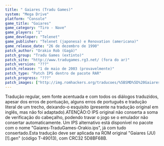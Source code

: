 ```yaml
---
title: " Gaiares (Tradu Games)"
system: "Mega Drive"
platform: "Console"
game_title: "Gaiares"
game_category: "Tiro - Nave"
game_players: "1"
game_developer: "Telenet"
game_publisher: "Telenet (japonesa) e Renovation (americana)"
game_release_date: "26 de dezembro de 1990"
patch_author: "Orakio Rob (Gagá)"
patch_group: "Tradu Games (extinto)"
patch_site: "http://www.tradugames.rg3.net/ (fora do ar)"
patch_version: "???"
patch_release: "1 de maio de 2003 (provavelmente)"
patch_type: "Patch IPS dentro de pacote RAR"
patch_progress: "???"
patch_images: ["http://img.romhackers.org/traducoes/%5BSMD%5D%20Gaiares%20-%20Tradu%20Games%20-%201.png","http://img.romhackers.org/traducoes/%5BSMD%5D%20Gaiares%20-%20Tradu%20Games%20-%202.png","http://img.romhackers.org/traducoes/%5BSMD%5D%20Gaiares%20-%20Tradu%20Games%20-%203.png"]
---
```

Tradução regular, sem fonte acentuada e com todos os diálogos traduzidos, apesar dos erros de pontuação, alguns erros de português e tradução literal de um trecho, deixando-o esquisito (presente na tradução original em inglês, mas não foi adaptado).ATENÇÃO:O IPS original não conserta a soma de verificação do cabeçalho, podendo travar o jogo se o emulador não consertar automaticamente. Um IPS alternativo está disponível no pacote com o nome "Gaiares-TraduGames-Orakio.ips", já com tudo consertado.Esta tradução deve ser aplicada na ROM original "Gaiares (JU) [!].gen" (código T-49013), com CRC32 5D8BF68B.